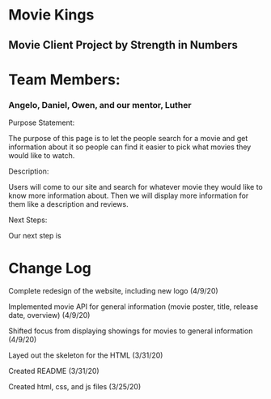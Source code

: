 # Movie Kings

## Movie Client Project by Strength in Numbers

# Team Members:
### Angelo, Daniel, Owen, and our mentor, Luther

Purpose Statement:

The purpose of this page is to let the people search for a movie and get information about it so people can find it easier to pick
what movies they would like to watch.

Description:

Users will come to our site and search for whatever movie they would like to know more information about. Then we will display more information for them like a description and reviews.

Next Steps: 

Our next step is 
# Change Log

Complete redesign of the website, including new logo (4/9/20)

Implemented movie API for general information (movie poster, title, release date, overview) (4/9/20)

Shifted focus from displaying showings for movies to general information (4/9/20)

Layed out the skeleton for the HTML (3/31/20)

Created README (3/31/20)

Created html, css, and js files (3/25/20)


